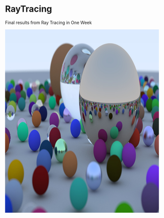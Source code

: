 # RayTracing

Final results from Ray Tracing in One Week
<p align="center">
  <img src="RTinOneWeekend/results.jpg" height="600" width="1200" > 
</p>
